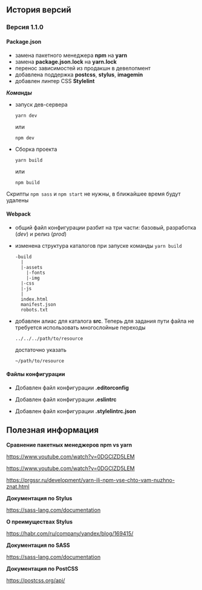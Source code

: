 ## История версий

### Версия 1.1.0

#### **Package.json**

- замена пакетного менеджера **npm** на **yarn**
- замена **package.json.lock** на **yarn.lock**
- перенос зависимостей из продакшн в девелопмент
- добавлена поддержка **postcss**, **stylus**, **imagemin**
- добавлен линтер CSS **Stylelint**

**_Команды_**

- запуск дев-сервера

  `yarn dev`

  или

  `npm dev`

- Сборка проекта

  `yarn build`

  или

  `npm build`

Скрипты `npm sass` и `npm start` не нужны, в ближайшее время будут удалены

#### **Webpack**

- общий файл конфигурации разбит на три части: базовый, разработка (_dev_) и релиз (_prod_)
- изменена структура каталогов при запуске команды `yarn build`

      -build
        |
        |-assets
          |-fonts
          |-img
        |-css
        |-js
        |
        index.html
        manifest.json
        robots.txt

- добавлен алиас для каталога **src**. Теперь для задания пути файла не требуется использовать многослойные переходы

  `../../../path/to/resource`

  достаточно указать

  `~/path/to/resource`

#### **Файлы конфигурации**

- Добавлен файл конфигурации **.editorconfig**

- Добавлен файл конфигурации **.eslintrc**

- Добавлен файл конфигурации **.stylelintrc.json**

## Полезная информация

**Сравнение пакетных менеджеров npm vs yarn**

https://www.youtube.com/watch?v=0DGClZD5LEM

https://www.youtube.com/watch?v=0DGClZD5LEM

https://prgssr.ru/development/yarn-ili-npm-vse-chto-vam-nuzhno-znat.html

**Документация по Stylus**

https://sass-lang.com/documentation

**О преимуществах Stylus**

https://habr.com/ru/company/yandex/blog/169415/

**Документация по SASS**

https://sass-lang.com/documentation

**Документация по PostCSS**

https://postcss.org/api/
